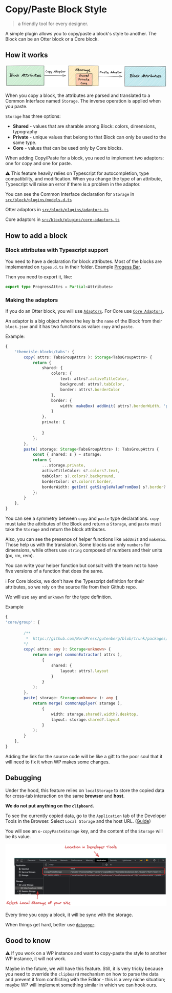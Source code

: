 # Copy/Paste Block Style

> a friendly tool for every designer.

A simple plugin allows you to copy/paste a block's style to another. The Block can be an Otter block or a Core block.



## How it works

![copy-paste-workflow](images/copy-paste-flow.png)

When you copy a block, the attributes are parsed and translated to a Common Interface named `Storage`. The inverse operation is applied when you paste.

`Storage` has three options:

- **Shared** - values that are sharable among Block: colors, dimensions, typography
- **Private** - unique values that belong to that Block can only be used to the same type. 
- **Core** - values that can be used only by Core blocks.

When adding Copy/Paste for a block, you need to implement two adaptors: one for copy and one for paste.

:warning: This feature heavily relies on Typescript for autocompletion, type compatibility, and modification. When you change the type of an attribute, Typescript will raise an error if there is a problem in the adaptor.

You can see the Common Interface declaration for `Storage` in [`src/block/plugins/models.d.ts`](../src/blocks/plugins/copy-paste/models.d.ts)

Otter adaptors in [`src/block/plugins/adaptors.ts`](../src/blocks/plugins/copy-paste/adaptors.ts)

Core adaptors in [`src/block/plugins/core-adaptors.ts`](../src/blocks/plugins/copy-paste/core-adaptors.ts)

## How to add a block

### Block attributes with Typescript support

You need to have a declaration for block attributes. Most of the blocks are implemented on `types.d.ts` in their folder. Example [Progess Bar](../src/blocks/blocks/progress-bar/types.d.ts).

Then you need to export it, like: 

```Typescript
export type ProgressAttrs = Partial<Attributes>
```

### Making the adaptors

If you do an Otter block, you will use [`Adaptors`](../src/blocks/plugins/copy-paste/adaptors.ts). For Core use [`Core Adaptors`](../src/blocks/plugins/copy-paste/core-adaptors.ts).

An adaptor is a big object where the key is the `name` of the Block from their `block.json` and it has two functions as value: `copy` and `paste`.

Example:

```Typescript
{
    'themeisle-blocks/tabs': {
        copy( attrs: TabsGroupAttrs ): Storage<TabsGroupAttrs> {
            return {
                shared: {
                    colors: {
                        text: attrs?.activeTitleColor,
                        background: attrs?.tabColor,
                        border: attrs?.borderColor
                    },
                    border: {
                        width: makeBox( addUnit( attrs?.borderWidth, 'px' ) )
                    }
                },
                private: {

                }
            };
        },
        paste( storage: Storage<TabsGroupAttrs> ): TabsGroupAttrs {
            const { shared: s } = storage;
            return {
                ...storage.private,
                activeTitleColor: s?.colors?.text,
                tabColor: s?.colors?.background,
                borderColor: s?.colors?.border,
                borderWidth: getInt( getSingleValueFromBox( s?.border?.width ) )
            };
        }
    },
}
```

You can see a symmetry between `copy` and `paste` type declarations. `copy` must take the attributes of the Block and return a `Storage`, and `paste` must take the `Storage` and return the block attributes.

Also, you can see the presence of helper functions like `addUnit` and `makeBox`. Those help us with the translation. Some blocks use only `numbers` for dimensions, while others use `string` composed of numbers and their units (px, rm, rem). 

You can write your helper function but consult with the team not to have five versions of a function that does the same.

:information_source: For Core blocks, we don't have the Typescript definition for their attributes, so we rely on the source file from their Github repo.

We will use `any` and `unknown` for the type definition.

Example

```Typescript
{
'core/group': {

        /**
         *  https://github.com/WordPress/gutenberg/blob/trunk/packages/block-library/src/group/block.json
        */
        copy( attrs: any ): Storage<unknown> {
            return merge( commonExtractor( attrs ),
                {
                    shared: {
                        layout: attrs?.layout
                    }
                }
            );
        },
        paste( storage: Storage<unknown> ): any {
            return merge( commonApplyer( storage ),
                {
                    width: storage.shared?.width?.desktop,
                    layout: storage.shared?.layout
                }
            );
        }
    },
}
```

Adding the link for the source code will be like a gift to the poor soul that it will need to fix it when WP makes some changes.

## Debugging

Under the hood, this feature relies on `localStorage` to store the copied data for cross-tab interaction on the same __browser__ and __host__.

__We do not put anything on the `clipboard`.__

To see the currently copied data, go to the `Application` tab of the Developer Tools in the Browser. Select `Local Storage` and the host URL. ([Guide](https://developer.chrome.com/docs/devtools/storage/localstorage/))

You will see an `o-copyPasteStorage` key, and the content of the `Storage` will be its value.

![copy-paste-local-storage](images/copy-paste-local-storage.png)

Every time you copy a block, it will be sync with the storage. 

When things get hard, better use [`debugger`](https://developer.mozilla.org/en-US/docs/Web/JavaScript/Reference/Statements/debugger).

## Good to know

:warning: If you work on a WP instance and want to copy-paste the style to another WP instance, it will not work.

Maybe in the future, we will have this feature. Still, it is very tricky because you need to override the `clipboard` mechanism on how to parse the data and prevent it from conflicting with the Editor - this is a very niche situation; maybe WP will implement something similar in which we can hook ours.
